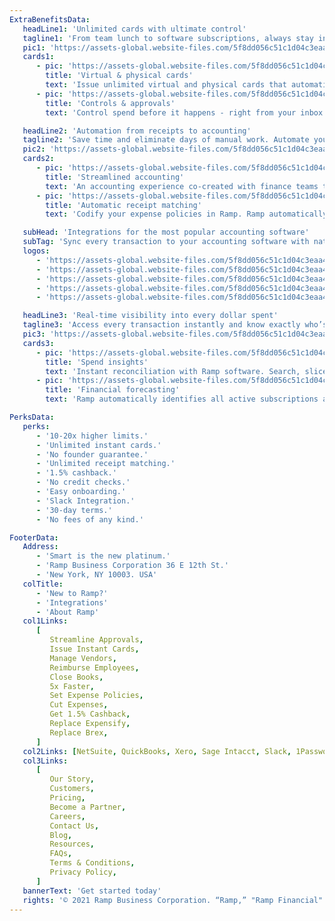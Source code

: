 ```yaml
---
ExtraBenefitsData:
   headLine1: 'Unlimited cards with ultimate control'
   tagline1: 'From team lunch to software subscriptions, always stay in control. Get unlimited virtual & physical cards with smart limits built in.'
   pic1: 'https://assets-global.website-files.com/5f8dd056c51c1d04c3eaa497/606c7e2acc754d711fb7ddd4_unlimited-cards-feature.png'
   cards1:
      - pic: 'https://assets-global.website-files.com/5f8dd056c51c1d04c3eaa497/5fcfde7c1abd2eebfc82f01a_acc.svg'
        title: 'Virtual & physical cards'
        text: 'Issue unlimited virtual and physical cards that automatically control what your employees can spend on.'
      - pic: 'https://assets-global.website-files.com/5f8dd056c51c1d04c3eaa497/5fcfdedc343111f569fe7d85_streamlined.svg'
        title: 'Controls & approvals'
        text: 'Control spend before it happens - right from your inbox or Slack. Empower teams to request and delegate approval to managers.'

   headLine2: 'Automation from receipts to accounting'
   tagline2: 'Save time and eliminate days of manual work. Automate your expense management process with the fastest reconciliation experience ever made.'
   pic2: 'https://assets-global.website-files.com/5f8dd056c51c1d04c3eaa497/5fd03a0d243fe06fa6bf2102_Accounting%20Hero.png'
   cards2:
      - pic: 'https://assets-global.website-files.com/5f8dd056c51c1d04c3eaa497/5fa46322f80edcb058188c79_accounting.svg'
        title: 'Streamlined accounting'
        text: 'An accounting experience co-created with finance teams to automate manual processes and let Ramp do the heavy lifting.'
      - pic: 'https://assets-global.website-files.com/5f8dd056c51c1d04c3eaa497/5fcfdf77f962d9bca92b8230_expense-policies.svg'
        title: 'Automatic receipt matching'
        text: 'Codify your expense policies in Ramp. Ramp automatically requests, collects and matches receipts sent via SMS & email.'

   subHead: 'Integrations for the most popular accounting software'
   subTag: 'Sync every transaction to your accounting software with native support for advanced capabilities like multi-entity, split transactions, and project codes.'
   logos:
      - 'https://assets-global.website-files.com/5f8dd056c51c1d04c3eaa497/5fcfc20dacc5a271a9c70297_Netsuite.jpg'
      - 'https://assets-global.website-files.com/5f8dd056c51c1d04c3eaa497/5fcfc1fcc98b745df70b766c_Sage.jpg'
      - 'https://assets-global.website-files.com/5f8dd056c51c1d04c3eaa497/5fcfc21b800b3c19f92edef5_QuickBooks.jpg'
      - 'https://assets-global.website-files.com/5f8dd056c51c1d04c3eaa497/5fcfc22d517dbaa029234f1c_Xero.jpg'
      - 'https://assets-global.website-files.com/5f8dd056c51c1d04c3eaa497/5fcfc36ed243e684e6d55067_100%20others.jpg'

   headLine3: 'Real-time visibility into every dollar spent'
   tagline3: 'Access every transaction instantly and know exactly who’s spending on what. Track your top line spend or drill into any transaction in real time. from any device, in real-time.'
   pic3: 'https://assets-global.website-files.com/5f8dd056c51c1d04c3eaa497/5fd038dc9175740a2857131d_Transactions%20Hero.png'
   cards3:
      - pic: 'https://assets-global.website-files.com/5f8dd056c51c1d04c3eaa497/5fcfe00e0a5f6c06bcde4ada_visibility.svg'
        title: 'Spend insights'
        text: 'Instant reconciliation with Ramp software. Search, slice, or download real-time data from any employee, department, or merchant.'
      - pic: 'https://assets-global.website-files.com/5f8dd056c51c1d04c3eaa497/5fa46322f80edc4906188c76_version-control.svg'
        title: 'Financial forecasting'
        text: 'Ramp automatically identifies all active subscriptions and upcoming payments. It’s like seeing into the future.'

PerksData:
   perks:
      - '10-20x higher limits.'
      - 'Unlimited instant cards.'
      - 'No founder guarantee.'
      - 'Unlimited receipt matching.'
      - '1.5% cashback.'
      - 'No credit checks.'
      - 'Easy onboarding.'
      - 'Slack Integration.'
      - '30-day terms.'
      - 'No fees of any kind.'

FooterData:
   Address:
      - 'Smart is the new platinum.'
      - 'Ramp Business Corporation 36 E 12th St.'
      - 'New York, NY 10003. USA'
   colTitle:
      - 'New to Ramp?'
      - 'Integrations'
      - 'About Ramp'
   col1Links:
      [
         Streamline Approvals,
         Issue Instant Cards,
         Manage Vendors,
         Reimburse Employees,
         Close Books,
         5x Faster,
         Set Expense Policies,
         Cut Expenses,
         Get 1.5% Cashback,
         Replace Expensify,
         Replace Brex,
      ]
   col2Links: [NetSuite, QuickBooks, Xero, Sage Intacct, Slack, 1Password]
   col3Links:
      [
         Our Story,
         Customers,
         Pricing,
         Become a Partner,
         Careers,
         Contact Us,
         Blog,
         Resources,
         FAQs,
         Terms & Conditions,
         Privacy Policy,
      ]
   bannerText: 'Get started today'
   rights: '© 2021 Ramp Business Corporation. “Ramp,” "Ramp Financial" and the Ramp logo are trademarks of the company. The Ramp Visa® Commercial Card is issued by Sutton Bank, Member FDIC. Terms and conditions apply. Please visit our Terms of Service for more details.'
---
```

